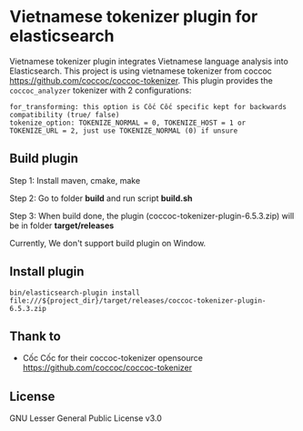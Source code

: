 # Vietnamese tokenizer plugin for elasticsearch
Vietnamese tokenizer plugin integrates Vietnamese language analysis into Elasticsearch. This project is using vietnamese tokenizer from coccoc https://github.com/coccoc/coccoc-tokenizer.
This plugin provides the `coccoc_analyzer` tokenizer with 2 configurations: 
```
for_transforming: this option is Cốc Cốc specific kept for backwards compatibility (true/ false)
tokenize_option: TOKENIZE_NORMAL = 0, TOKENIZE_HOST = 1 or TOKENIZE_URL = 2, just use TOKENIZE_NORMAL (0) if unsure
```

## Build plugin
Step 1: Install maven, cmake, make

Step 2: Go to folder **build** and run script **build.sh**

Step 3: When build done, the plugin (coccoc-tokenizer-plugin-6.5.3.zip) will be in folder **target/releases**

Currently, We don't support build plugin on Window.
## Install plugin

```
bin/elasticsearch-plugin install file:///${project_dir}/target/releases/coccoc-tokenizer-plugin-6.5.3.zip
```
## Thank to
- Cốc Cốc for their coccoc-tokenizer opensource https://github.com/coccoc/coccoc-tokenizer

## License
GNU Lesser General Public License v3.0
